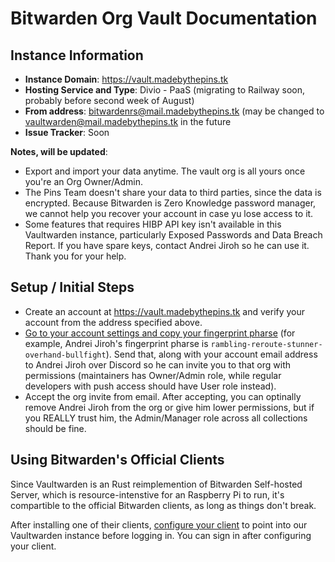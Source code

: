# Bitwarden Org Vault Documentation

## Instance Information

* **Instance Domain**: <https://vault.madebythepins.tk>
* **Hosting Service and Type**: Divio - PaaS (migrating to Railway soon, probably before second week of August)
* **From address**: <bitwardenrs@mail.madebythepins.tk> (may be changed to <vaultwarden@mail.madebythepins.tk> in the future
* **Issue Tracker**: Soon

**Notes, will be updated**:

* Export and import your data anytime. The vault org is all yours once you're an Org Owner/Admin.
* The Pins Team doesn't share your data to third parties, since the data is encrypted. Because Bitwarden is Zero Knowledge password manager, we cannot help you recover
your account in case yu lose access to it.
* Some features that requires HIBP API key isn't available in this Vaultwarden instance, particularly Exposed Passwords and Data Breach Report. If you have spare keys,
contact Andrei Jiroh so he can use it. Thank you for your help.

## Setup / Initial Steps

* Create an account at <https://vault.madebythepins.tk> and verify your account from the address specified above.
* [Go to your account settings and copy your fingerprint pharse](https://bitwarden.com/help/article/fingerprint-phrase/) (for example, Andrei Jiroh's fingerprint pharse is `rambling-reroute-stunner-overhand-bullfight`).
Send that, along with your account email address to Andrei Jiroh over Discord so he can invite you to that org with permissions (maintainers has Owner/Admin role,
while regular developers with push access should have User role instead).
* Accept the org invite from email. After accepting, you can optinally remove Andrei Jiroh from the org or give him lower permissions, but if you REALLY trust him,
the Admin/Manager role across all collections should be fine.

## Using Bitwarden's Official Clients

Since Vaultwarden is an Rust reimplemention of Bitwarden Self-hosted Server, which is resource-intenstive for an Raspberry Pi to run, it's compartible to the official
Bitwarden clients, as long as things don't break.

After installing one of their clients, [configure your client](https://bitwarden.com/help/article/change-client-environment/) to point into our Vaultwarden instance
before logging in. You can sign in after configuring your client.
